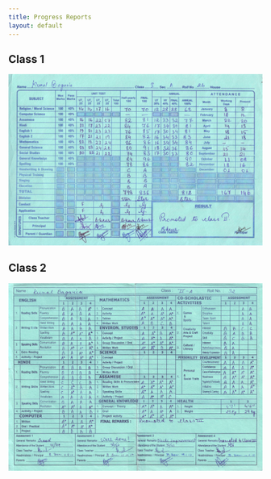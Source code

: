 ```yaml
---
title: Progress Reports
layout: default
---
```

## Class 1
<a rel="gallery" href="/files/progress-reports/class-1.jpg" class="fancybox">
    <img src="/files/progress-reports/class-1.jpg" alt="">
</a>

## Class 2
<a rel="gallery" href="/files/progress-reports/class-2.jpg" class="fancybox">
    <img src="/files/progress-reports/class-2.jpg" alt="">
</a>